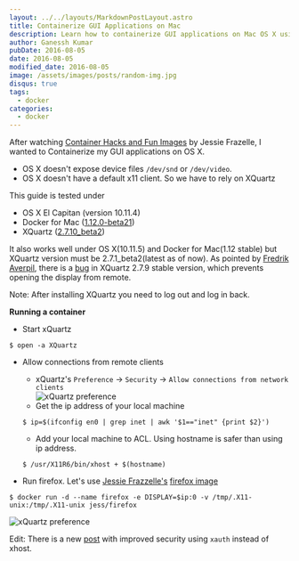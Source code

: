 ```yaml
---
layout: ../../layouts/MarkdownPostLayout.astro
title: Containerize GUI Applications on Mac
description: Learn how to containerize GUI applications on Mac OS X using Docker and XQuartz, with step-by-step instructions and troubleshooting tips.
author: Ganessh Kumar
pubDate: 2016-08-05
date: 2016-08-05
modified_date: 2016-08-05
image: /assets/images/posts/random-img.jpg
disqus: true
tags:
  - docker
categories:
  - docker
---
```


After watching [Container Hacks and Fun Images](https://www.youtube.com/watch?v=cYsVvV1aVss) by Jessie Frazelle, I wanted to Containerize my GUI applications on OS X.

* OS X doesn't expose device files `/dev/snd` or `/dev/video`.
* OS X doesn't have a default x11 client. So we have to rely on XQuartz

This guide is tested under

 * OS X El Capitan (version 10.11.4)
 * Docker for Mac ([1.12.0-beta21](https://docs.docker.com/docker-for-mac/))
 * XQuartz ([2.7.10_beta2](https://www.xquartz.org/releases/index.html))

It also works well under OS X(10.11.5) and Docker for Mac(1.12 stable) but XQuartz version must be 2.7.1_beta2(latest as of now). As pointed by [Fredrik Averpil](https://fredrikaverpil.github.io/blog/2016/07/31/docker-for-mac-and-gui-applications), there is a [bug](https://bugs.freedesktop.org/show_bug.cgi?id=95379) in XQuartz 2.7.9 stable version, which prevents opening the display from remote.

Note: After installing XQuartz you need to log out and log in back.

**Running a container**

* Start xQuartz  

```shell
$ open -a XQuartz
```

* Allow connections from remote clients  
  * xQuartz's `Preference` → `Security` → `Allow connections from network clients`  
![xQuartz preference](/assets/images/2016-08-05-docker-mac-gui-appications/xquartz_preference.png)
  * Get the ip address of your local machine  

  ```shell
  $ ip=$(ifconfig en0 | grep inet | awk '$1=="inet" {print $2}')
  ```

  * Add your local machine to ACL. Using hostname is safer than using ip address.

  ```shell
  $ /usr/X11R6/bin/xhost + $(hostname)
  ```

* Run firefox. Let's use [Jessie Frazzelle's](https://blog.jessfraz.com/) [firefox image](https://github.com/jfrazelle/dockerfiles/tree/master/firefox)  

```shell
$ docker run -d --name firefox -e DISPLAY=$ip:0 -v /tmp/.X11-unix:/tmp/.X11-unix jess/firefox
```

![xQuartz preference](/assets/images/2016-08-05-docker-mac-gui-appications/firefox_docker.png)

Edit: There is a new [post](/articles/2016-08-06-docker-mac-gui-applications-2) with improved security using `xauth` instead of xhost.
